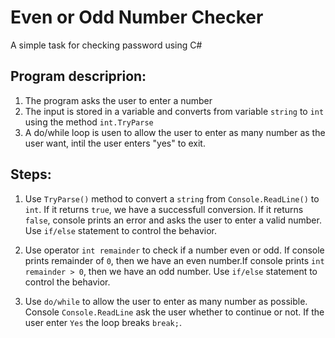 # Even or Odd Number Checker

A simple task for checking password using C#

## Program descriprion:

1. The program asks the user to enter a number
2. The input is stored in a variable and converts from variable `string` to `int` using the method `int.TryParse`
3. A do/while loop is usen to allow the user to enter as many number as the user want, intil the user enters "yes" to exit.

## Steps:

1. Use `TryParse()` method to convert a `string` from `Console.ReadLine()` to `int`. If it returns `true`, we have a successfull conversion. If it returns `false`, console prints an error and asks the user to enter a valid number. Use `if/else` statement to control the behavior.

2. Use operator `int remainder` to check if a number even or odd. If console prints remainder of `0`, then we have an even number.If console prints `int remainder > 0`, then we have an odd number. Use `if/else` statement to control the behavior.

3. Use `do/while` to allow the user to enter as many number as possible. Console `Console.ReadLine` ask the user whether to continue or not. If the user enter `Yes` the loop breaks `break;`.
